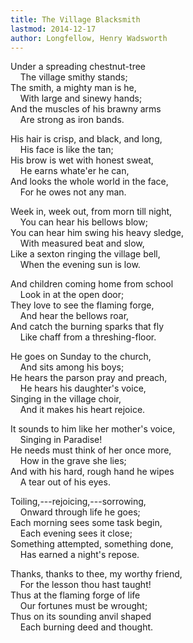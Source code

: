 ```yaml
---
title: The Village Blacksmith
lastmod: 2014-12-17
author: Longfellow, Henry Wadsworth
---
```

Under a spreading chestnut-tree  
&nbsp;&nbsp;&nbsp; The village smithy stands;   
The smith, a mighty man is he,  
&nbsp;&nbsp;&nbsp; With large and sinewy hands;   
And the muscles of his brawny arms  
&nbsp;&nbsp;&nbsp; Are strong as iron bands.  

His hair is crisp, and black, and long,  
&nbsp;&nbsp;&nbsp; His face is like the tan;   
His brow is wet with honest sweat,  
&nbsp;&nbsp;&nbsp; He earns whate'er he can,   
And looks the whole world in the face,  
&nbsp;&nbsp;&nbsp; For he owes not any man.  

Week in, week out, from morn till night,  
&nbsp;&nbsp;&nbsp; You can hear his bellows blow;   
You can hear him swing his heavy sledge,  
&nbsp;&nbsp;&nbsp; With measured beat and slow,   
Like a sexton ringing the village bell,  
&nbsp;&nbsp;&nbsp; When the evening sun is low.  

And children coming home from school  
&nbsp;&nbsp;&nbsp; Look in at the open door;   
They love to see the flaming forge,  
&nbsp;&nbsp;&nbsp; And hear the bellows roar,   
And catch the burning sparks that fly  
&nbsp;&nbsp;&nbsp; Like chaff from a threshing-floor.  

He goes on Sunday to the church,  
&nbsp;&nbsp;&nbsp; And sits among his boys;   
He hears the parson pray and preach,  
&nbsp;&nbsp;&nbsp; He hears his daughter's voice,   
Singing in the village choir,  
&nbsp;&nbsp;&nbsp; And it makes his heart rejoice.  

It sounds to him like her mother's voice,  
&nbsp;&nbsp;&nbsp; Singing in Paradise!   
He needs must think of her once more,  
&nbsp;&nbsp;&nbsp; How in the grave she lies;   
And with his hard, rough hand he wipes  
&nbsp;&nbsp;&nbsp; A tear out of his eyes.  

Toiling,---rejoicing,---sorrowing,  
&nbsp;&nbsp;&nbsp; Onward through life he goes;   
Each morning sees some task begin,  
&nbsp;&nbsp;&nbsp; Each evening sees it close;   
Something attempted, something done,  
&nbsp;&nbsp;&nbsp; Has earned a night's repose.  

Thanks, thanks to thee, my worthy friend,  
&nbsp;&nbsp;&nbsp; For the lesson thou hast taught!   
Thus at the flaming forge of life  
&nbsp;&nbsp;&nbsp; Our fortunes must be wrought;   
Thus on its sounding anvil shaped  
&nbsp;&nbsp;&nbsp; Each burning deed and thought.

